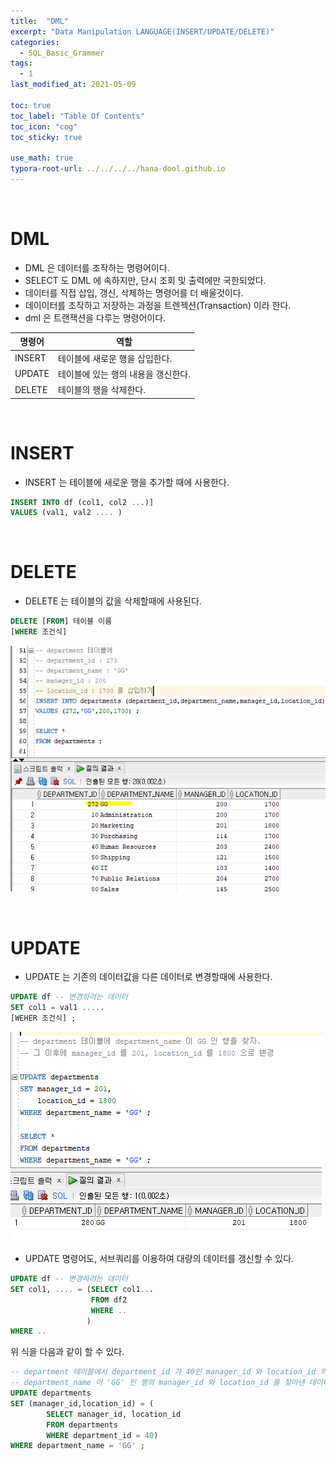 ```yaml
---
title:  "DML"
excerpt: "Data Manipulation LANGUAGE(INSERT/UPDATE/DELETE)"
categories:
  - SQL_Basic_Grammer
tags:
  - 1
last_modified_at: 2021-05-09

toc: true
toc_label: "Table Of Contents"
toc_icon: "cog"
toc_sticky: true

use_math: true
typora-root-url: ../../../../hana-dool.github.io
---
```


<br>

# DML

- DML 은 데이터를 조작하는 명령어이다. 
- SELECT 도 DML 에 속하지만, 단시 조회 및 출력에만 국한되었다.
- 데이터를 직접 삽입, 갱신, 삭제하는 명령어를 더 배울것이다.
- 데이이터를 조작하고 저장하는 과정을 트렌젝션(Transaction) 이라 한다.
- dml 은 트랜잭션을 다루는 명령어이다. 

| 명령어 | 역할                                |
| ------ | ----------------------------------- |
| INSERT | 테이블에 새로운 행을 삽입한다.      |
| UPDATE | 테이블에 있는 행의 내용을 갱신한다. |
| DELETE | 테이블의 행을 삭제한다.             |

<BR>

# INSERT

- INSERT 는 테이블에 새로운 행을 추가할 때에 사용한다.

```sql
INSERT INTO df (col1, col2 ...)]
VALUES (val1, val2 .... )
```

<br>

# DELETE

- DELETE 는 테이블의 값을 삭제할때에 사용된다.

```sql
DELETE [FROM] 테이블 이름
[WHERE 조건식]
```

![png](/assets/images/SQL_Basic/9_1.png)

<br>

# UPDATE

- UPDATE 는 기존의 데이터값을 다른 데이터로 변경할때에 사용한다.

```sql
UPDATE df -- 변경하려는 데이터
SET col1 = val1 .....
[WEHER 조건식] ; 
```

![png](/assets/images/SQL_Basic/9_2.png)

- UPDATE 명령어도, 서브쿼리를 이용하여 대량의 데이터를 갱신할 수 있다.

```sql
UPDATE df -- 변경하려는 데이터
SET col1, .... = (SELECT col1...
                  FROM df2
                  WHERE ..
                 )
WHERE ..
```

위 식을 다음과 같이 할 수 있다.

```sql
-- department 테이블에서 department_id 가 40인 manager_id 와 location_id 의 데이터값을 찾아내고
-- department_name 이 'GG' 인 행의 manager_id 와 location_id 를 찾아낸 데이터값으로 변경
UPDATE departments
SET (manager_id,location_id) = (
        SELECT manager_id, location_id
        FROM departments
        WHERE department_id = 40) 
WHERE department_name = 'GG' ; 
```

<br>

<br>